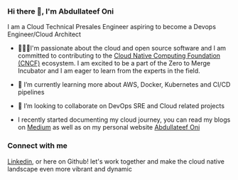 ### Hi there 👋, I'm Abdullateef Oni

I am a Cloud Technical Presales Engineer aspiring to become a Devops Engineer/Cloud Architect
- 👩🏽‍💻I'm passionate about the cloud and open source software and I am committed to contributing to the [Cloud Native Computing Foundation (CNCF)](https://www.cncf.io/) ecosystem. I am excited to be a part of the Zero to Merge Incubator and I am eager to learn from the experts in the field.
  
- 🌱 I’m currently learning more about AWS, Docker, Kubernetes and CI/CD pipelines
  
- 👯 I’m looking to collaborate  on DevOps SRE and Cloud related projects
  
- I recently started documenting my cloud journey, you can read my blogs on [Medium](https://medium.com/@abdullateefoni)  as well as on my personal website [Abdullateef Oni](https://abdullateefoni.wixsite.com/abdullateef-oni)


### Connect with me 
[Linkedin](https://medium.com/@abdullateefoni), or here on Github! let's work together and make the cloud native landscape even more vibrant and dynamic






<!--
**El-magnificoxxii/El-magnificoxxii** is a ✨ _special_ ✨ repository because its `README.md` (this file) appears on your GitHub profile.

Here are some ideas to get you started:

- 🔭 I’m currently working on ...
- 🌱 I’m currently learning ...
- 👯 I’m looking to collaborate on ...
- 🤔 I’m looking for help with ...
- 💬 Ask me about ...
- 📫 How to reach me: ...
- 😄 Pronouns: ...
- ⚡ Fun fact: ...
-->

